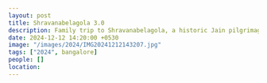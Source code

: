 ```yaml
---
layout: post
title: Shravanabelagola 3.0
description: Family trip to Shravanabelagola, a historic Jain pilgrimage site in Karnataka, known for its colossal monolithic statue of Lord Bahubali. A spiritual and cultural experience.
date: 2024-12-12 14:20:00 +0530
image: "/images/2024/IMG20241212143207.jpg"
tags: ["2024", bangalore]
people: []
location: 
---
```


